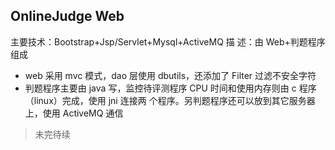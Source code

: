 ## OnlineJudge Web   
主要技术：Bootstrap+Jsp/Servlet+Mysql+ActiveMQ
描 述：由 Web+判题程序组成
* web 采用 mvc 模式，dao 层使用 dbutils，还添加了 Filter 过滤不安全字符
* 判题程序主要由 java 写，监控待评测程序 CPU 时间和使用内存则由 c 程序（linux）完成，使用 jni 连接两
个程序。另判题程序还可以放到其它服务器上，使用 ActiveMQ 通信 
> 未完待续  
